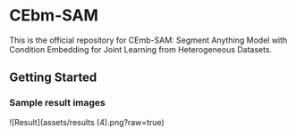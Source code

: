 # CEbm-SAM
This is the official repository for CEmb-SAM: Segment Anything Model with Condition Embedding for Joint Learning from Heterogeneous Datasets.


## Getting Started


### Sample result images
![Result](assets/results (4).png?raw=true)

## 
